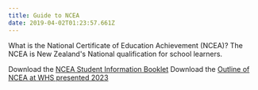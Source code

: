 ```yaml
---
title: Guide to NCEA
date: 2019-04-02T01:23:57.661Z
---
```

What is the National Certificate of Education Achievement (NCEA)? 
The NCEA is New Zealand's National qualification for school learners.

Download the [NCEA Student Information Booklet](https://docs.google.com/document/d/10djQqZ2epNCCX6Qpoikxp-Q6RvYT0QzysxfuPjCkpHU/edit?usp=share_link)
Download the [Outline of NCEA at WHS presented 2023](https://docs.google.com/presentation/d/12TTlCwSB4riyqfX1-9_qs6RAIaCFW6O77QYySCvHTus/edit?usp=share_link)
